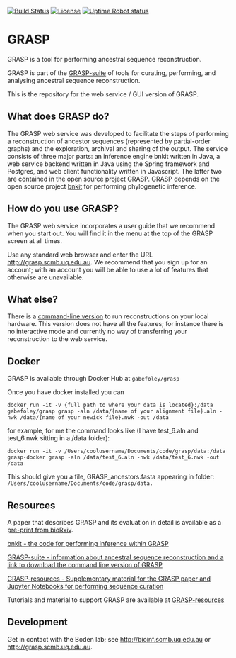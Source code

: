 [![Build Status](https://travis-ci.com/bodenlab/GRASP.svg?branch=tests)](https://travis-ci.com/bodenlab/GRASP)
[![License](https://badgen.net/github/license/bodenlab/GRASP)](https://github.com/bodenlab/GRASP/blob/master/LICENSE)
[![Uptime Robot status](https://img.shields.io/uptimerobot/ratio/m784016796-898fd6b81f5906d641c5f5d4?label=uptime%20%28last%2030%20days%29)](https://stats.uptimerobot.com/GYNrxi1n1Z)

<!-- [![Coverage Status](https://coveralls.io/repos/github/gabefoley/popchoose/badge.svg?branch=tests)](https://coveralls.io/github/gabefoley/popchoose?branch=tests) -->
<!-- [![Known Vulnerabilities](https://snyk.io/test/github/bodenlab/GRASP/badge.svg)](https://snyk.io/test/github/bodenlab/GRASP) -->

# GRASP
GRASP is a tool for performing ancestral sequence reconstruction.

GRASP is part of the [GRASP-suite](https://bodenlab.github.io/GRASP-suite) of tools for curating, performing, and analysing ancestral sequence reconstruction.

This is the repository for the web service / GUI version of GRASP.

## What does GRASP do?
The GRASP web service was developed to facilitate the steps of performing a reconstruction of ancestor sequences (represented by partial-order graphs) and the exploration, archival and sharing of the output. The service consists of three major parts: an inference engine bnkit written in Java, a web service backend written in Java using the Spring framework and Postgres, and web client functionality written in Javascript. The latter two are contained in the open source project GRASP. GRASP depends on the open source project [bnkit](https://github.com/bodenlab/bnkit) for performing phylogenetic inference.

## How do you use GRASP?
The GRASP web service incorporates a user guide that we recommend when you start out. You will find it in the menu at the top of the GRASP screen at all times.

Use any standard web browser and enter the URL http://grasp.scmb.uq.edu.au. We recommend that you sign up for an account; with an account you will be able to use a lot of features that otherwise are unavailable.

## What else?
There is a [command-line version](https://bodenlab.github.io/GRASP-suite/project/graspcmd/) to run reconstructions on your local hardware. This version does not have all the features; for instance there is no interactive mode and currently no way of transferring your reconstruction to the web service.


## Docker

GRASP is available through Docker Hub at `gabefoley/grasp`

Once you have docker installed you can


```console
docker run -it -v {full path to where your data is located}:/data gabefoley/grasp grasp -aln /data/{name of your alignment file}.aln -nwk /data/{name of your newick file}.nwk -out /data
```

for example, for me the command looks like (I have test_6.aln and test_6.nwk sitting in a /data folder):

```console
docker run -it -v /Users/coolusername/Documents/code/grasp/data:/data grasp-docker grasp -aln /data/test_6.aln -nwk /data/test_6.nwk -out /data
```

This should give you a file, GRASP_ancestors.fasta appearing in folder: `/Users/coolusername/Documents/code/grasp/data.`


## Resources

A paper that describes GRASP and its evaluation in detail is available as a [pre-print from bioRxiv](https://www.biorxiv.org/content/10.1101/2019.12.30.891457v1).

[bnkit - the code for performing inference within GRASP](https://github.com/bodenlab/bnkit)

[GRASP-suite - information about ancestral sequence reconstruction and a link to download the command line version of GRASP](https://bodenlab.github.io/GRASP-suite/)

[GRASP-resources - Supplementary material for the GRASP paper and Jupyter Notebooks for performing sequence curation](https://github.com/bodenlab/GRASP-resources)

Tutorials and material to support GRASP are available at [GRASP-resources](https://github.com/bodenlab/GRASP-resources)

## Development
Get in contact with the Boden lab; see http://bioinf.scmb.uq.edu.au or http://grasp.scmb.uq.edu.au.

